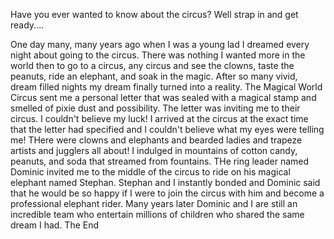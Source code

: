 Have you ever wanted to know about the circus? Well strap in and get ready....

One day many, many years ago when I was a young lad I dreamed every night about going to the circus. There was nothing I wanted more in the world then to go to a circus, any circus and see the clowns, taste the peanuts, ride an elephant, and soak in the magic. After so many vivid, dream filled nights my dream finally turned into a reality. The Magical World Circus sent me a personal letter that was sealed with a magical stamp and smelled of pixie dust and possibility. The letter was inviting me to their circus. I couldn't believe my luck! I arrived at the circus at the exact time that the letter had specified and I couldn't believe what my eyes were telling me! THere were clowns and elephants and bearded ladies and trapeze artists and jugglers all about! I indulged in mountains of cotton candy, peanuts, and soda that streamed from fountains. THe ring leader named Dominic invited me to the middle of the circus to ride on his magical elephant named Stephan. Stephan and I instantly bonded and Dominic said that he would be so happy if I were to join the circus with him and become a professional elephant rider. Many years later Dominic and I are still an incredible team who entertain millions of children who shared the same dream I had. The End
